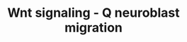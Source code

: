 ---
annotations:
- id: PW:0000008
  parent: signaling pathway
  type: Pathway Ontology
  value: Wnt signaling pathway
authors:
- Cgrove
- MaintBot
- Mkutmon
- Eweitz
description: One of the functions of the Wnt-signaling pathway in the nematode Caenorhabditis
  elegans (C. elegans) is to control the proper anterior-posterior axis migration
  of descendants of the QL and QR neuroblasts. In wild type animals, Wnt signaling
  is activated in the QL neuroblast to induce expression of the Hox gene mab-5 resulting
  in the appropriate posterior migration of QL descendants. Any disruption in the
  Wnt signaling pathway leading to mab-5 expression results in erroneous anterior
  migration of QL neuroblast descendants.
last-edited: 2021-05-23
organisms:
- Caenorhabditis elegans
redirect_from:
- /index.php/Pathway:WP2888
- /instance/WP2888
- /instance/WP2888_r118034
revision: r118034
schema-jsonld:
- '@context': https://schema.org/
  '@id': https://wikipathways.github.io/pathways/WP2888.html
  '@type': Dataset
  creator:
    '@type': Organization
    name: WikiPathways
  description: One of the functions of the Wnt-signaling pathway in the nematode Caenorhabditis
    elegans (C. elegans) is to control the proper anterior-posterior axis migration
    of descendants of the QL and QR neuroblasts. In wild type animals, Wnt signaling
    is activated in the QL neuroblast to induce expression of the Hox gene mab-5 resulting
    in the appropriate posterior migration of QL descendants. Any disruption in the
    Wnt signaling pathway leading to mab-5 expression results in erroneous anterior
    migration of QL neuroblast descendants.
  keywords:
  - BAR-1/beta-Catenin
  - EGL-20/Wnt
  - LIN-17/Frizzled
  - MAB-5/Hox
  - MIG-1/Frizzled
  - MIG-14/MOM-3Porcupine
  - MIG-5
  - PRY-1
  - mab-5/Hox
  license: CC0
  name: Wnt signaling - Q neuroblast migration
seo: CreativeWork
title: Wnt signaling - Q neuroblast migration
wpid: WP2888
---